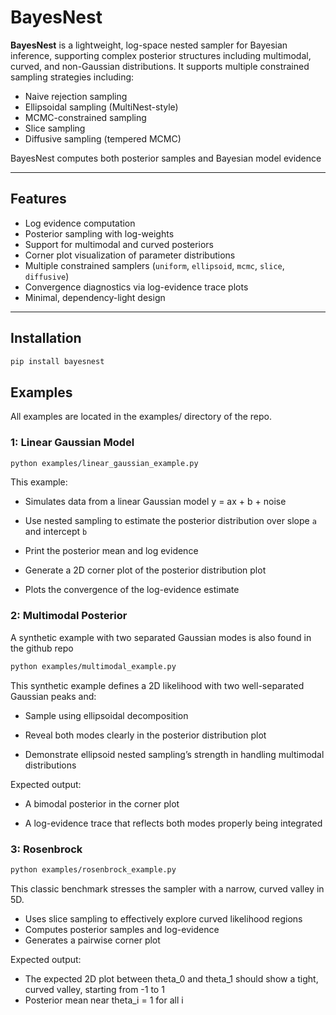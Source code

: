 # BayesNest

**BayesNest** is a lightweight, log-space nested sampler for Bayesian inference, supporting complex posterior structures including multimodal, curved, and non-Gaussian distributions. It supports multiple constrained sampling strategies including:

- Naive rejection sampling
- Ellipsoidal sampling (MultiNest-style)
- MCMC-constrained sampling
- Slice sampling
- Diffusive sampling (tempered MCMC)

BayesNest computes both posterior samples and Bayesian model evidence

---

## Features

- Log evidence computation
- Posterior sampling with log-weights
- Support for multimodal and curved posteriors
- Corner plot visualization of parameter distributions
- Multiple constrained samplers (`uniform`, `ellipsoid`, `mcmc`, `slice`, `diffusive`)
- Convergence diagnostics via log-evidence trace plots
- Minimal, dependency-light design

---

## Installation

```bash
pip install bayesnest
```

## Examples
All examples are located in the examples/ directory of the repo.
### 1: Linear Gaussian Model


```bash
python examples/linear_gaussian_example.py
```
This example:

- Simulates data from a linear Gaussian model y = ax + b + noise

- Use nested sampling to estimate the posterior distribution over
slope `a` and intercept `b`

- Print the posterior mean and log evidence

- Generate a 2D corner plot of the posterior distribution plot

- Plots the convergence of the log-evidence estimate

### 2: Multimodal Posterior
A synthetic example with two separated Gaussian modes is also found in the github repo

```bash
python examples/multimodal_example.py
```
This synthetic example defines a 2D likelihood with two well-separated Gaussian peaks and:

- Sample using ellipsoidal decomposition

- Reveal both modes clearly in the posterior distribution plot

- Demonstrate ellipsoid nested sampling’s strength in handling multimodal distributions

Expected output:

- A bimodal posterior in the corner plot

- A log-evidence trace that reflects both modes properly being integrated

### 3: Rosenbrock

```bash
python examples/rosenbrock_example.py
```
This classic benchmark stresses the sampler with a narrow, curved valley in 5D.
- Uses slice sampling to effectively explore curved likelihood regions
- Computes posterior samples and log-evidence
- Generates a pairwise corner plot

Expected output:
- The expected 2D plot between theta_0 and theta_1 should show a tight, curved valley, starting from -1 to 1
- Posterior mean near theta_i = 1 for all i



